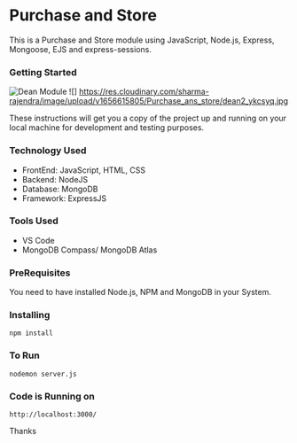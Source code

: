 # Purchase and Store

This is a Purchase and Store module using JavaScript, Node.js, Express, Mongoose, EJS and express-sessions.

### Getting Started

![Dean Module](https://res.cloudinary.com/sharma-rajendra/image/upload/v1656615805/Purchase_ans_store/dean1_ylhz1i.jpg)
![] https://res.cloudinary.com/sharma-rajendra/image/upload/v1656615805/Purchase_ans_store/dean2_ykcsyq.jpg


These instructions will get you a copy of the project up and running on your local machine for development and testing purposes.

### Technology Used

+ FrontEnd: JavaScript, HTML, CSS
+ Backend: NodeJS
+ Database: MongoDB
+ Framework: ExpressJS

### Tools Used

+ VS Code
+ MongoDB Compass/ MongoDB Atlas


### PreRequisites

You need to have installed Node.js, NPM and MongoDB in your System.

### Installing
```
npm install
```

### To Run
```
nodemon server.js
```

### Code is Running on 
```
http://localhost:3000/
```

Thanks

